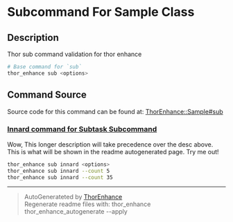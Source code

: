 # Subcommand For Sample Class

## Description
Thor sub command validation for thor enhance

```bash
# Base command for `sub`
thor_enhance sub <options>
```

## Command Source
Source code for this command can be found at: [ThorEnhance::Sample#sub](/usr/local/bundle/gems/thor-1.3.0/lib/thor.rb#L334)







### [Innard command for Subtask Subcommand](innard.md)


Wow, This longer description will take precedence over the desc above. This is what will be shown in the readme autogenerated page. Try me out!

```bash
thor_enhance sub innard <options>
thor_enhance sub innard --count 5
thor_enhance sub innard --count 35
```




---

> AutoGenerateted by [ThorEnhance](https://github.com/matt-taylor/thor_enhance) <br>
> Regenerate readme files with: thor_enhance thor_enhance_autogenerate --apply

